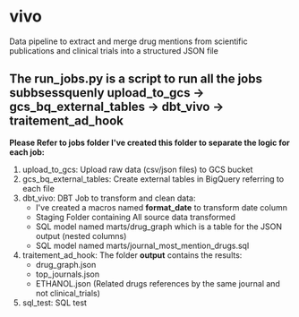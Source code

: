 # vivo
Data pipeline to extract and merge drug mentions from scientific publications and clinical trials into a structured JSON file

## The run_jobs.py is a script to run all the jobs subbsessquenly **upload_to_gcs** -> **gcs_bq_external_tables** -> **dbt_vivo** -> **traitement_ad_hook**
**Please Refer to jobs folder I've created this folder to separate the logic for each job:**
1. upload_to_gcs: Upload raw data (csv/json files) to GCS bucket
2. gcs_bq_external_tables: Create external tables in BigQuery referring to each file
3. dbt_vivo: DBT Job to transform and clean data:
    - I've created a macros named **format_date** to transform date column
    - Staging Folder containing All source data transformed
    - SQL model named marts/drug_graph which is a table for the JSON output (nested columns)
    - SQL model named marts/journal_most_mention_drugs.sql
4. traitement_ad_hook: The folder **output** contains the results:
    - drug_graph.json
    - top_journals.json
    - ETHANOL.json (Related drugs references by the same journal and not clinical_trials)
5. sql_test: SQL test